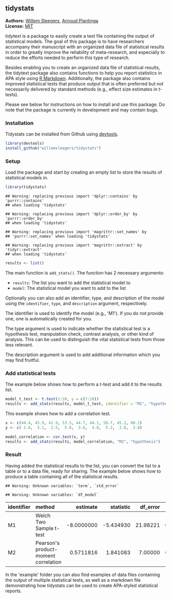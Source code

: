 <!-- README.md is generated from README.Rmd. Please edit that file -->

tidystats
---------------

**Authors:** [Willem Sleegers](http://willemsleegers.com/), [Arnoud Plantinga](http://www.arnoudplantinga.nl/)<br/>
**License:** [MIT](https://opensource.org/licenses/MIT)

tidytext is a package to easily create a text file containing the output of statistical models. The goal of this package is to have researchers accompany their manuscript with an organized data file of statistical results in order to greatly improve the reliability of meta-research, and especially to reduce the efforts needed to perform this type of research.

Besides enabling you to create an organized data file of statistical results, the tidytext package also contains functions to help you report statistics in APA style using [R Markdown](http://rmarkdown.rstudio.com). Additionally, the package also contains improved statistical tests that produce output that is often preferred but not necessarily delivered by standard methods (e.g., effect size estimates in *t*-tests).

Please see below for instructions on how to install and use this package. Do note that the package is currently in development and may contain bugs.

### Installation

Tidystats can be installed from Github using [devtools](https://github.com/hadley/devtools). 


```r
library(devtools)
install_github("willemsleegers/tidystats")
```

### Setup

Load the package and start by creating an empty list to store the results of statistical models in.


```r
library(tidystats)
```

```
## Warning: replacing previous import 'dplyr::contains' by 'purrr::contains'
## when loading 'tidystats'
```

```
## Warning: replacing previous import 'dplyr::order_by' by 'purrr::order_by'
## when loading 'tidystats'
```

```
## Warning: replacing previous import 'magrittr::set_names' by
## 'purrr::set_names' when loading 'tidystats'
```

```
## Warning: replacing previous import 'magrittr::extract' by 'tidyr::extract'
## when loading 'tidystats'
```

```r
results <- list()
```

The main function is `add_stats()`. The function has 2 necessary arguments:

- `results`: The list you want to add the statistical model to
- `model`: The statistical model you want to add to the list

Optionally you can also add an identifier, type, and description of the model using the `identifier`, `type`, and `description` argument, respectively. 

The identifier is used to identify the model (e.g., 'M1'). If you do not provide one, one is automatically created for you. 

The type argument is used to indicate whether the statistical test is a hypothesis test, manipulation check, contrast analysis, or other kind of analysis. This can be used to distinguish the vital statistical tests from those less relevant.

The description argument is used to add additional information which you may find fruitful.

### Add statistical tests

The example below shows how to perform a *t*-test and add it to the results list.


```r
model_t_test <- t.test(1:10, y = c(7:20))
results <- add_stats(results, model_t_test, identifier = "M1", "hypothesis")
```

This example shows how to add a correlation test.


```r
x <- c(44.4, 45.9, 41.9, 53.3, 44.7, 44.1, 50.7, 45.2, 60.1)
y <- c( 2.6,  3.1,  2.5,  5.0,  3.6,  4.0,  5.2,  2.8,  3.8)

model_correlation <- cor.test(x, y)
results <- add_stats(results, model_correlation, "M2", "hypothesis")
```

### Result

Having added the statistical results to the list, you can convert the list to a table or to a data file, ready for sharing. The example below shows how to produce a table containing all of the statistical results.


```
## Warning: Unknown variables: `term`, `std_error`
```

```
## Warning: Unknown variables: `df_model`
```



|identifier |method                               |   estimate| statistic| df_error|   p_value|type       |
|:----------|:------------------------------------|----------:|---------:|--------:|---------:|:----------|
|M1         |Welch Two Sample t-test              | -8.0000000| -5.434930| 21.98221| 0.0000186|hypothesis |
|M2         |Pearson's product-moment correlation |  0.5711816|  1.841083|  7.00000| 0.1081731|hypothesis |

In the 'example' folder you can also find examples of data files containing the output of multiple statistical tests, as well as a markdown file demonstrating how tidystats can be used to create APA-styled statistical reports.
